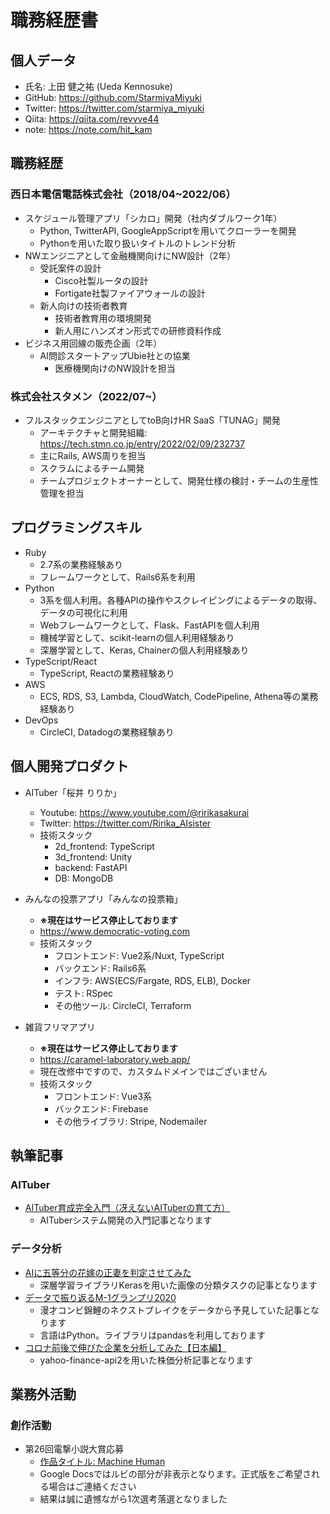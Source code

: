 # 職務経歴書

## 個人データ
- 氏名: 上田 健之祐 (Ueda Kennosuke)
- GitHub: https://github.com/StarmiyaMiyuki
- Twitter: https://twitter.com/starmiya_miyuki
- Qiita: https://qiita.com/revvve44
- note: https://note.com/hit_kam

## 職務経歴
### 西日本電信電話株式会社（2018/04~2022/06）
- スケジュール管理アプリ「シカロ」開発（社内ダブルワーク1年）
  - Python, TwitterAPI, GoogleAppScriptを用いてクローラーを開発
  - Pythonを用いた取り扱いタイトルのトレンド分析
- NWエンジニアとして金融機関向けにNW設計（2年）
  - 受託案件の設計
    - Cisco社製ルータの設計
    - Fortigate社製ファイアウォールの設計
  - 新人向けの技術者教育
    - 技術者教育用の環境開発
    - 新人用にハンズオン形式での研修資料作成
- ビジネス用回線の販売企画（2年）
  - AI問診スタートアップUbie社との協業
    - 医療機関向けのNW設計を担当
### 株式会社スタメン（2022/07~）
- フルスタックエンジニアとしてtoB向けHR SaaS「TUNAG」開発
  - アーキテクチャと開発組織: https://tech.stmn.co.jp/entry/2022/02/09/232737
  - 主にRails, AWS周りを担当
  - スクラムによるチーム開発
  - チームプロジェクトオーナーとして、開発仕様の検討・チームの生産性管理を担当

## プログラミングスキル
- Ruby
  - 2.7系の業務経験あり
  - フレームワークとして、Rails6系を利用
- Python
  - 3系を個人利用。各種APIの操作やスクレイピングによるデータの取得、データの可視化に利用
  - Webフレームワークとして、Flask、FastAPIを個人利用
  - 機械学習として、scikit-learnの個人利用経験あり
  - 深層学習として、Keras, Chainerの個人利用経験あり
- TypeScript/React
  - TypeScript, Reactの業務経験あり
- AWS
  - ECS, RDS, S3, Lambda, CloudWatch, CodePipeline, Athena等の業務経験あり
- DevOps
  - CircleCI, Datadogの業務経験あり


## 個人開発プロダクト

- AITuber「桜井 りりか」
  - Youtube: https://www.youtube.com/@ririkasakurai
  - Twitter: https://twitter.com/Ririka_AIsister
  - 技術スタック
    - 2d_frontend: TypeScript
    - 3d_frontend: Unity
    - backend: FastAPI
    - DB: MongoDB

- みんなの投票アプリ「みんなの投票箱」
  - **※現在はサービス停止しております**
  - https://www.democratic-voting.com
  - 技術スタック
    - フロントエンド: Vue2系/Nuxt, TypeScript
    - バックエンド: Rails6系
    - インフラ: AWS(ECS/Fargate, RDS, ELB), Docker
    - テスト: RSpec
    - その他ツール: CircleCI, Terraform

- 雑貨フリマアプリ
  - **※現在はサービス停止しております**
  - https://caramel-laboratory.web.app/
  - 現在改修中ですので、カスタムドメインではございません
  - 技術スタック
    - フロントエンド: Vue3系
    - バックエンド: Firebase
    - その他ライブラリ: Stripe, Nodemailer



## 執筆記事
### AITuber
- [AITuber育成完全入門（冴えないAITuberの育て方）](https://note.com/hit_kam/n/n64162d96e3e9)
  - AITuberシステム開発の入門記事となります

### データ分析
- [AIに五等分の花嫁の正妻を判定させてみた](https://qiita.com/revvve44/items/4efe6722986777312b5c)
  - 深層学習ライブラリKerasを用いた画像の分類タスクの記事となります
- [データで振り返るM-1グランプリ2020](https://qiita.com/revvve44/items/2554526cbf403e3a66ae)
  - 漫才コンビ錦鯉のネクストブレイクをデータから予見していた記事となります
  - 言語はPython。ライブラリはpandasを利用しております
- [コロナ前後で伸びた企業を分析してみた【日本編】](https://qiita.com/revvve44/items/c003a1c0ddbfc0e0fef2)
  - yahoo-finance-api2を用いた株価分析記事となります

## 業務外活動
### 創作活動

- 第26回電撃小説大賞応募
  - [作品タイトル: Machine Human](https://docs.google.com/document/d/1jwch3bL-AihswTTeFDndQ5nNzMcFFtfu/edit?usp=sharing&ouid=113232880712177068400&rtpof=true&sd=true)
  - Google Docsではルビの部分が非表示となります。正式版をご希望される場合はご連絡ください
  - 結果は誠に遺憾ながら1次選考落選となりました




